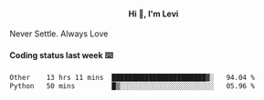 <h4 style="text-align: center;">Hi 👋, I'm Levi</h4>  Never Settle. Always Love
<!---<img align="right" alt="Coding" width="300" src="https://i.pinimg.com/originals/81/17/8b/81178b47a8598f0c81c4799f2cdd4057.gif"></p> --->

#### Coding status last week ⌨️

<!--START_SECTION:waka-->

```txt
Other    13 hrs 11 mins  ███████████████████████▓░   94.04 %
Python   50 mins         █▒░░░░░░░░░░░░░░░░░░░░░░░   05.96 %
```

<!--END_SECTION:waka-->
